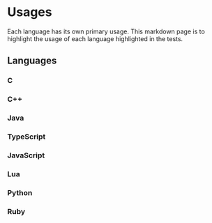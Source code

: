 # Usages

Each language has its own primary usage. This markdown page is to highlight the usage of each language highlighted in the tests.

## Languages

### C

### C++

### Java

### TypeScript

### JavaScript

### Lua

### Python

### Ruby

